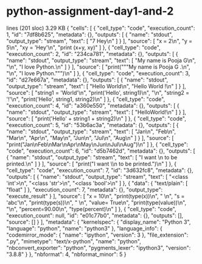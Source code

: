 # python-assignment-day1-and-2
lines (201 sloc)  3.29 KB
{
 "cells": [
  {
   "cell_type": "code",
   "execution_count": 1,
   "id": "7df8b625",
   "metadata": {},
   "outputs": [
    {
     "name": "stdout",
     "output_type": "stream",
     "text": [
      "7 Hey\n"
     ]
    }
   ],
   "source": [
    "x = 2\n",
    "y = 5\n",
    "xy = 'Hey'\n",
    "print (x+y, xy)"
   ]
  },
  {
   "cell_type": "code",
   "execution_count": 2,
   "id": "234ca781",
   "metadata": {},
   "outputs": [
    {
     "name": "stdout",
     "output_type": "stream",
     "text": [
      "My name is Pooja G\n",
      "\n",
      "I love Python.\n"
     ]
    }
   ],
   "source": [
    "print(\"\"\"My name is Pooja G
.\n",
    "\n",
    "I love Python.\"\"\")\n"
   ]
  },
  {
   "cell_type": "code",
   "execution_count": 3,
   "id": "d27e667a",
   "metadata": {},
   "outputs": [
    {
     "name": "stdout",
     "output_type": "stream",
     "text": [
      "Hello World\n",
      "Hello World !\n"
     ]
    }
   ],
   "source": [
    "string1 = 'World'\n",
    "print('Hello', string1)\n",
    "\n",
    "string2 = '!'\n",
    "print('Hello', string1, string2)\n"
   ]
  },
  {
   "cell_type": "code",
   "execution_count": 4,
   "id": "a360e550",
   "metadata": {},
   "outputs": [
    {
     "name": "stdout",
     "output_type": "stream",
     "text": [
      "HelloWorld!\n"
     ]
    }
   ],
   "source": [
    "print('Hello' + string1 + string2)\n"
   ]
  },
  {
   "cell_type": "code",
   "execution_count": 5,
   "id": "53b6ac3a",
   "metadata": {},
   "outputs": [
    {
     "name": "stdout",
     "output_type": "stream",
     "text": [
      "Jan\n",
      "Feb\n",
      "Mar\n",
      "Apr\n",
      "May\n",
      "Jun\n",
      "Jul\n",
      "Aug\n"
     ]
    }
   ],
   "source": [
    "print(\"Jan\\nFeb\\nMar\\nApr\\nMay\\nJun\\nJul\\nAug\")\n"
   ]
  },
  {
   "cell_type": "code",
   "execution_count": 6,
   "id": "d5b7462d",
   "metadata": {},
   "outputs": [
    {
     "name": "stdout",
     "output_type": "stream",
     "text": [
      "I want \\n to be printed.\n"
     ]
    }
   ],
   "source": [
    "print(\"I want \\\\n to be printed.\")\n"
   ]
  },
  {
   "cell_type": "code",
   "execution_count": 7,
   "id": "3d632fc8",
   "metadata": {},
   "outputs": [
    {
     "name": "stdout",
     "output_type": "stream",
     "text": [
      "<class 'int'>\n",
      "<class 'str'>\n",
      "<class 'bool'>\n"
     ]
    },
    {
     "data": {
      "text/plain": [
       "float"
      ]
     },
     "execution_count": 7,
     "metadata": {},
     "output_type": "execute_result"
    }
   ],
   "source": [
    "x = 10\n",
    "print(type(x))\n",
    " \n",
    "s = 'abc'\n",
    "print(type(s))\n",
    " \n",
    "value= True\n",
    "print(type(value))\n",
    "\n",
    "percent=90.00\n",
    "type(percent)\n"
   ]
  },
  {
   "cell_type": "code",
   "execution_count": null,
   "id": "e01c77b0",
   "metadata": {},
   "outputs": [],
   "source": []
  }
 ],
 "metadata": {
  "kernelspec": {
   "display_name": "Python 3",
   "language": "python",
   "name": "python3"
  },
  "language_info": {
   "codemirror_mode": {
    "name": "ipython",
    "version": 3
   },
   "file_extension": ".py",
   "mimetype": "text/x-python",
   "name": "python",
   "nbconvert_exporter": "python",
   "pygments_lexer": "ipython3",
   "version": "3.8.8"
  }
 },
 "nbformat": 4,
 "nbformat_minor": 5
}
